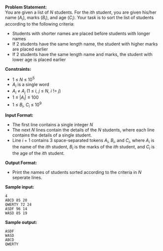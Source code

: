 **Problem Statement:** <br>
You are given a list of _N_ students. For the _ith_ student, you are given his/her name (_A<sub>i</sub>_), marks (_B<sub>i</sub>_), and age (_C<sub>i</sub>_). Your task is to sort the list of students according to the following criteria:
 - Students with shorter names are placed before students with longer names
 - If 2 students have the same length name, the student with higher marks are placed earlier
 - If 2 students have the same length name and marks, the student with lower age is placed earlier

**Constraints:** <br>
 - 1 &le; _N_ &le; 10<sup>5</sup>
 - _A<sub>i</sub>_ is a single word
 - _A<sub>i</sub>_ &ne; _A<sub>j</sub>_ (1 &le; _i_, _j_ &le; _N_, _i_ != _j_)
 - 1 &le; |_A<sub>i</sub>_| &le; 100
 - 1 &le; _B<sub>i</sub>_, _C<sub>i</sub>_ &le; 10<sup>9</sup>

**Input Format:** <br>
 - The first line contains a single integer _N_
 - The next _N_ lines contain the details of the _N_ students, where each line contains the details of a single student.
 - Line _i_ + 1 contains 3 space-separated tokens _A<sub>i</sub>_, _B<sub>i</sub>_, and _C<sub>i</sub>_, where _A<sub>i</sub>_ is the name of the _ith_ student, _B<sub>i</sub>_ is the marks of the _ith_ student, and _C<sub>i</sub>_ is the age of the _ith_ student.

**Output Format:** <br>
 - Print the names of students sorted according to the criteria in _N_ seperate lines.

**Sample input:** <br>
```
4
ABCD 85 20
QWERTY 72 24
ASDF 96 14
WASD 85 19
```

**Sample output:** <br>
```
ASDF
WASD
ABCD
QWERTY
```